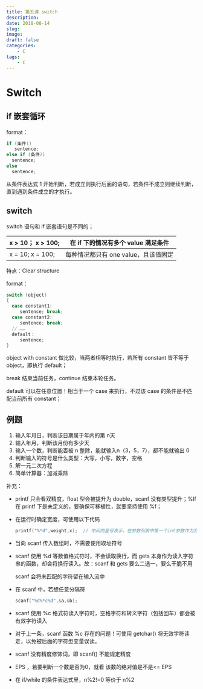 ```yaml
---
title: 第五课 switch
description: 
date: 2018-08-14
slug: 
image: 
draft: false
categories:
    - C
tags:
    - C
---
```


# Switch

## if 嵌套循环

format：

```c
if (条件1)
   sentence;
else if (条件2)
  sentence;
else
  sentence;
```

从条件表达式 1 开始判断，若成立则执行后面的语句，若条件不成立则继续判断，直到遇到条件成立的才执行。

## switch

switch 语句和 if 嵌套语句是不同的；

| x > 10； x > 100; | 在 if 下的情况有多个 value 满足条件  |
| ----------------- | ------------------------------------ |
| x = 10; x = 100;  | 每种情况都只有 one value，且该值固定 |

特点：Clear structure

format：

```c
switch (object)
{
  case constant1:
     sentence; break;
  case constant2:
     sentence; break;
  // ……
  default：
     sentence;
}
```

object with constant 做比较，当两者相等时执行，若所有 constant 皆不等于 object，即执行 default；

break 结束当前任务，continue 结束本轮任务。

default 可以在任意位置！相当于一个 case 来执行，不过该 case 的条件是不匹配当前所有 constant；

## 例题

1. 输入年月日，判断该日期属于年内的第 n天 
2. 输入年月，判断该月份有多少天
3. 输入一个数，判断能否被 n 整除，能就输入n（3，5，7），都不能就输出 0
4. 判断输入的符号是什么类型：大写，小写，数字，空格
5. 解一元二次方程
6. 简单计算器：加减乘除

补充：

+ printf 只会看双精度，float 型会被提升为 double，scanf 没有类型提升；%lf 在 printf 下是未定义的，要确保可移植性，就要坚持使用 %f；

+ 在运行时确定宽度，可使用以下代码

  ```c
  printf("%*d",weight,x);  // 中间的星号表示，在参数列表中第一个int参数作为宽度
  ```

+ 当向 scanf 传入数组时，不需要使用取址符号

+ scanf 使用 %d 等数值格式符时，不会读取换行，而 gets 本身作为读入字符串的函数，却会将换行读入。故：scanf 和 gets 要么二选一，要么干脆不用

  scanf 会将未匹配的字符留在输入流中

+ 在 scanf 中，若想任意分隔符

  ```c
  scanf("%d%*c%d",&a,&b);
  ```

+ scanf 使用 %c 格式符读入字符时，空格字符和转义字符（包括回车）都会被有效字符读入
+ 对于上一条，scanf 函数 %c 存在的问题！可使用 getchar() 将无效字符读走，以免被后面的字符型变量误读。
+ scanf 没有精度修饰词，即 scanf() 不能规定精度
+ EPS ，若要判断一个数是否为0，就看 该数的绝对值是不是<= EPS
+ 在 if/while 的条件表达式里，n%2!=0  等价于  n%2